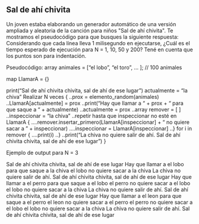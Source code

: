## Sal de ahí chivita
Un joven estaba elaborando un generador automático de una versión ampliada y aleatoria de la canción para niños "Sal de ahí chivita". Te mostramos el pseudocódigo para que busques la siguiente respuesta:
Considerando que cada línea lleva 1 milisegundo en ejecutarse,
¿Cuál es el tiempo esperado de ejecución para N = 1, 10, 50 y 200? Tené en cuenta que los puntos son para indentación.

Pseudocódigo:
array animales = [“el lobo”, “el toro”, … ]; // 100 animales

map LlamarA = {}

print(“Sal de ahí chivita chivita, sal de ahí de ese lugar”)
actualmente = “la chiva”
Realizar N veces {
..prox = elemento_random(animales)
..LlamarA[actualmente] = prox
..print(“Hay que llamar a “ + prox + “ para que saque a “ + actualmente)
..actualmente = prox
..array remover = [ ]
..inspeccionar = “la chiva”
..repetir hasta que inspeccionar no esté en LlamarA {
....remover.insertar_primero(LlamarA[inspeccionar] + “ no quiere sacar a ” + inspeccionar)
....inspeccionar = LlamarA[inspeccionar]
..}
for i in remover {
....print(i)
..}
..print(“La chiva no quiere salir de ahí. Sal de ahí chivita chivita, sal de ahí de ese lugar”)
}


Ejemplo de output para N = 3

Sal de ahí chivita chivita, sal de ahí de ese lugar
Hay que llamar a el lobo para que saque a la chiva
el lobo no quiere sacar a la chiva
La chiva no quiere salir de ahí. Sal de ahí chivita chivita, sal de ahí de ese lugar
Hay que llamar a el perro para que saque a el lobo
el perro no quiere sacar a el lobo
el lobo no quiere sacar a la chiva
La chiva no quiere salir de ahí. Sal de ahí chivita chivita, sal de ahí de ese lugar
Hay que llamar a el leon para que saque a el perro
el leon no quiere sacar a el perro
el perro no quiere sacar a el lobo
el lobo no quiere sacar a la chiva
La chiva no quiere salir de ahí. Sal de ahí chivita chivita, sal de ahí de ese lugar
